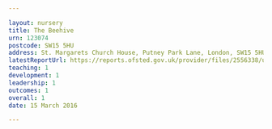 ```yaml
---

layout: nursery
title: The Beehive
urn: 123074
postcode: SW15 5HU
address: St. Margarets Church House, Putney Park Lane, London, SW15 5HU
latestReportUrl: https://reports.ofsted.gov.uk/provider/files/2556338/urn/123074.pdf
teaching: 1
development: 1
leadership: 1
outcomes: 1
overall: 1
date: 15 March 2016

---
```

